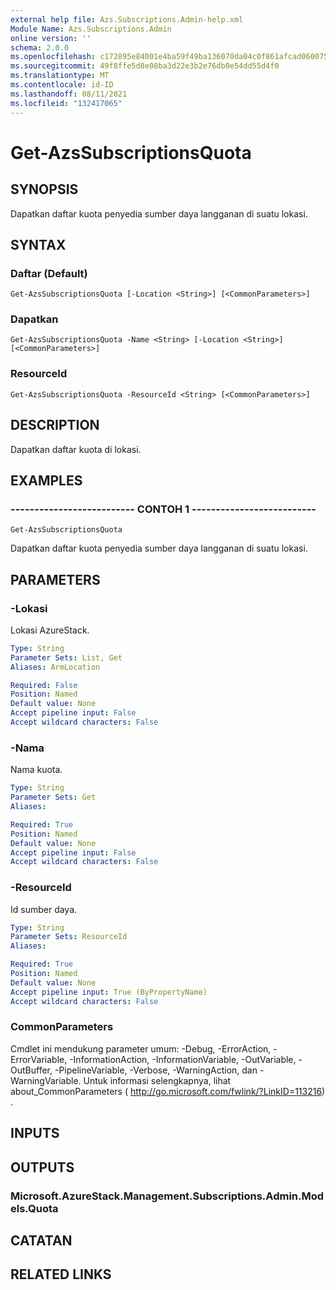 ```yaml
---
external help file: Azs.Subscriptions.Admin-help.xml
Module Name: Azs.Subscriptions.Admin
online version: ''
schema: 2.0.0
ms.openlocfilehash: c172895e84001e4ba59f49ba136070da04c0f861afcad060075e72080b0b0b22
ms.sourcegitcommit: 49f8ffe5d8e08ba3d22e3b2e76db0e54dd55d4f0
ms.translationtype: MT
ms.contentlocale: id-ID
ms.lasthandoff: 08/11/2021
ms.locfileid: "132417065"
---
```

# Get-AzsSubscriptionsQuota

## SYNOPSIS
Dapatkan daftar kuota penyedia sumber daya langganan di suatu lokasi.

## SYNTAX

### Daftar (Default)
```
Get-AzsSubscriptionsQuota [-Location <String>] [<CommonParameters>]
```

### Dapatkan
```
Get-AzsSubscriptionsQuota -Name <String> [-Location <String>] [<CommonParameters>]
```

### ResourceId
```
Get-AzsSubscriptionsQuota -ResourceId <String> [<CommonParameters>]
```

## DESCRIPTION
Dapatkan daftar kuota di lokasi.

## EXAMPLES

### -------------------------- CONTOH 1 --------------------------
```
Get-AzsSubscriptionsQuota
```

Dapatkan daftar kuota penyedia sumber daya langganan di suatu lokasi.

## PARAMETERS

### -Lokasi
Lokasi AzureStack.

```yaml
Type: String
Parameter Sets: List, Get
Aliases: ArmLocation

Required: False
Position: Named
Default value: None
Accept pipeline input: False
Accept wildcard characters: False
```

### -Nama
Nama kuota.

```yaml
Type: String
Parameter Sets: Get
Aliases: 

Required: True
Position: Named
Default value: None
Accept pipeline input: False
Accept wildcard characters: False
```

### -ResourceId
Id sumber daya.

```yaml
Type: String
Parameter Sets: ResourceId
Aliases: 

Required: True
Position: Named
Default value: None
Accept pipeline input: True (ByPropertyName)
Accept wildcard characters: False
```

### CommonParameters
Cmdlet ini mendukung parameter umum: -Debug, -ErrorAction, -ErrorVariable, -InformationAction, -InformationVariable, -OutVariable, -OutBuffer, -PipelineVariable, -Verbose, -WarningAction, dan -WarningVariable. Untuk informasi selengkapnya, lihat about_CommonParameters ( http://go.microsoft.com/fwlink/?LinkID=113216) .

## INPUTS

## OUTPUTS

### Microsoft.AzureStack.Management.Subscriptions.Admin.Models.Quota

## CATATAN

## RELATED LINKS

